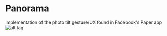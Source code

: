Panorama
========

implementation of the photo tilt gesture/UX found in Facebook's Paper app
![alt tag](http://farm3.staticflickr.com/2830/11036505596_257acc6ed4.jpg)
